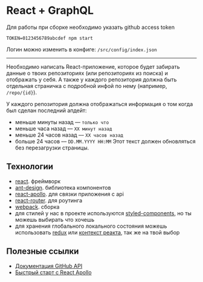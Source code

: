 # React + GraphQL

Для работы при сборке необходимо указать github access token

```
TOKEN=0123456789abcdef npm start
```

Логин можно изменить в конфиге: `/src/config/index.json`

---

Необходимо написать React-приложение, которое будет забирать данные о твоих репозиториях (или репозиториях из поиска) и отображать у себя. А также у каждого репозитория должна быть отдельная страничка с подробной инфой по нему (например, `/repo/{id}`).

У каждого репозитория должна отображаться информация о том когда был сделан последний апдейт:
- меньше минуты назад –– `только что`
- меньше часа назад –– `XX минут назад`
- меньше 24 часов назад –– `XX часов назад`
- больше 24 часов –– `DD.MM.YYYY HH:MM`
Этот текст должен обновляться без перезагрузки страницы.

## Технологии

- [react](https://github.com/facebook/react). фреймворк
- [ant-design](https://github.com/ant-design/ant-design). библиотека компонентов
- [react-apollo](https://github.com/apollographql/react-apollo). для связки приложения с api
- [react-router](https://github.com/ReactTraining/react-router). для роутинга
- [webpack](https://github.com/webpack/webpack). сборка
- для стилей у нас в проекте используются [styled-components](https://github.com/styled-components/styled-components), но ты можешь выбирать что хочешь
- для хранения глобального локального состояния можешь использовать [redux](https://github.com/reduxjs/redux) или [контекст реакта](https://ru.reactjs.org/docs/context.html), так же на твой выбор

## Полезные ссылки

- [Документация GitHub API](https://developer.github.com/v4/guides/)
- [Быстрый старт с React Apollo](https://www.apollographql.com/docs/react/get-started/)
